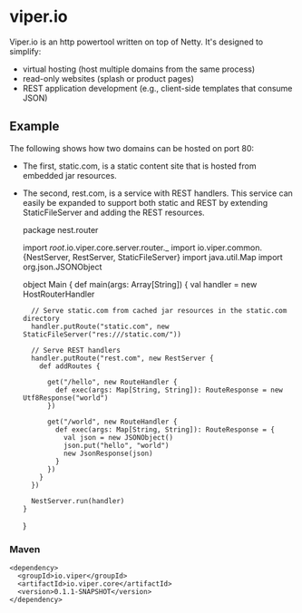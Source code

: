 viper.io
========

Viper.io is an http powertool written on top of Netty.  It's designed to simplify:

* virtual hosting (host multiple domains from the same process)
* read-only websites (splash or product pages)
* REST application development (e.g., client-side templates that consume JSON)

Example
-------

The following shows how two domains can be hosted on port 80:

* The first, static.com, is a static content site that is hosted from embedded jar resources.
* The second, rest.com, is a service with REST handlers.  This service can easily be expanded to support both static and REST by extending StaticFileServer and adding the REST resources.


    package nest.router


    import _root_.io.viper.core.server.router._
    import io.viper.common.{NestServer, RestServer, StaticFileServer}
    import java.util.Map
    import org.json.JSONObject


    object Main {
      def main(args: Array[String]) {
        val handler = new HostRouterHandler

        // Serve static.com from cached jar resources in the static.com directory
        handler.putRoute("static.com", new StaticFileServer("res:///static.com/"))

        // Serve REST handlers
        handler.putRoute("rest.com", new RestServer {
          def addRoutes {

            get("/hello", new RouteHandler {
              def exec(args: Map[String, String]): RouteResponse = new Utf8Response("world")
            })

            get("/world", new RouteHandler {
              def exec(args: Map[String, String]): RouteResponse = {
                val json = new JSONObject()
                json.put("hello", "world")
                new JsonResponse(json)
              }
            })
          }
        })

        NestServer.run(handler)
      }
    }

### Maven

    <dependency>
      <groupId>io.viper</groupId>
      <artifactId>io.viper.core</artifactId>
      <version>0.1.1-SNAPSHOT</version>
    </dependency>
